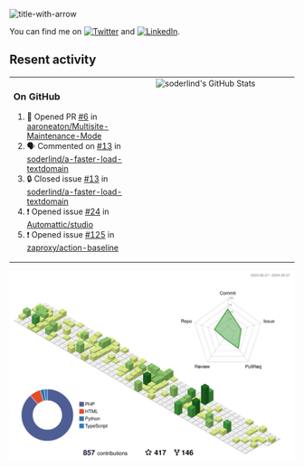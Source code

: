 
![title-with-arrow](https://github.com/soderlind/soderlind/assets/1649452/0f685042-97c3-46ba-b290-804d07f05370)


<!-- Actual text -->
You can find me on [![Twitter][1.2]][1] and [![LinkedIn][2.2]][2].

<!-- Icons -->

[1.2]: http://i.imgur.com/wWzX9uB.png (twitter icon without padding)
[2.2]: https://raw.githubusercontent.com/MartinHeinz/MartinHeinz/master/linkedin-3-16.png (LinkedIn icon without padding)

<!-- Links to your social media accounts -->

[1]: https://twitter.com/soderlind
[2]: https://www.linkedin.com/in/soderlind/

## Resent activity

<table width="100%" border="0"><tr><td width="49%">

### On GitHub

<!--START_SECTION:activity-->
1. 💪 Opened PR [#6](https://github.com/aaroneaton/Multisite-Maintenance-Mode/pull/6) in [aaroneaton/Multisite-Maintenance-Mode](https://github.com/aaroneaton/Multisite-Maintenance-Mode)
2. 🗣 Commented on [#13](https://github.com/soderlind/a-faster-load-textdomain/issues/13#issuecomment-2089810637) in [soderlind/a-faster-load-textdomain](https://github.com/soderlind/a-faster-load-textdomain)
3. 🔒 Closed issue [#13](https://github.com/soderlind/a-faster-load-textdomain/issues/13) in [soderlind/a-faster-load-textdomain](https://github.com/soderlind/a-faster-load-textdomain)
4. ❗ Opened issue [#24](https://github.com/Automattic/studio/issues/24) in [Automattic/studio](https://github.com/Automattic/studio)
5. ❗ Opened issue [#125](https://github.com/zaproxy/action-baseline/issues/125) in [zaproxy/action-baseline](https://github.com/zaproxy/action-baseline)
<!--END_SECTION:activity-->
  </td>
<td width="49%" valign="top">
  <img   alt="soderlind's GitHub Stats" src="https://awesome-github-stats.azurewebsites.net/user-stats/soderlind?cardType=level-alternate&Title=FFFFFF&Border=FFFFFF" />
</td></tr></table>


![](./profile-3d-contrib/profile-green-animate.svg)


